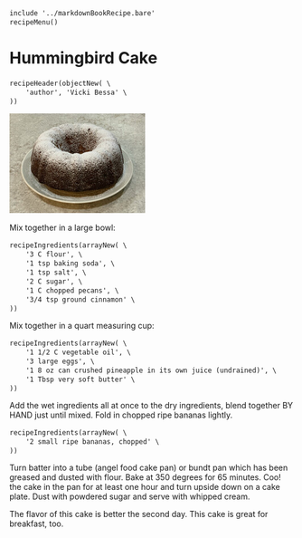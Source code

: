 ~~~ markdown-script
include '../markdownBookRecipe.bare'
recipeMenu()
~~~

# Hummingbird Cake

~~~ markdown-script
recipeHeader(objectNew( \
    'author', 'Vicki Bessa' \
))
~~~

![Hummingbird Cake](../images/HummingbirdCake.jpg "Hummingbird Cake")

Mix together in a large bowl:

~~~ markdown-script
recipeIngredients(arrayNew( \
    '3 C flour', \
    '1 tsp baking soda', \
    '1 tsp salt', \
    '2 C sugar', \
    '1 C chopped pecans', \
    '3/4 tsp ground cinnamon' \
))
~~~

Mix together in a quart measuring cup:

~~~ markdown-script
recipeIngredients(arrayNew( \
    '1 1/2 C vegetable oil', \
    '3 large eggs', \
    '1 8 oz can crushed pineapple in its own juice (undrained)', \
    '1 Tbsp very soft butter' \
))
~~~

Add the wet ingredients all at once to the dry ingredients, blend together BY HAND just until mixed.
Fold in chopped ripe bananas lightly.

~~~ markdown-script
recipeIngredients(arrayNew( \
    '2 small ripe bananas, chopped' \
))
~~~

Turn batter into a tube (angel food cake pan) or bundt pan which has been greased and dusted with
flour. Bake at 350 degrees for 65 minutes. Coo! the cake in the pan for at least one hour and turn
upside down on a cake plate. Dust with powdered sugar and serve with whipped cream.

The flavor of this cake is better the second day. This cake is great for breakfast, too.
